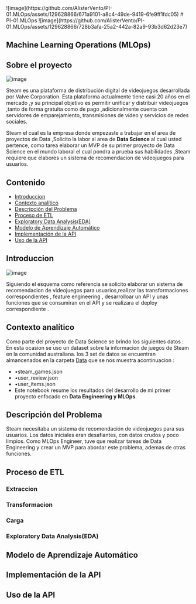 </center>
![image](https://github.com/AlisterVento/PI-01.MLOps/assets/129628866/671a9101-a8c4-49de-9419-6fe9ff1fdc05)
</center>
# PI-01.MLOps
</center>
![image](https://github.com/AlisterVento/PI-01.MLOps/assets/129628866/728b3afa-25a2-442a-82a9-93b3d62d23e7)
</center>

## **Machine Learning Operations (MLOps)**
## **Sobre el proyecto**

![image](https://github.com/AlisterVento/PI-01.MLOps/assets/129628866/9c65a280-dc60-486b-bbd2-f27a2c9e7532)

Steam es una plataforma de distribución digital de videojuegos desarrollada por Valve Corporation.
Esta plataforma actualmente tiene casi 20 años en el mercado ,y su principal objetivo es permitir unificar y distribuir videojuegos ,tanto de forma gratuita como de pago
,adicionalmente cuenta con servidores de emparejamiento, transmisiones de vídeo y servicios de redes sociales.

Steam el cual es la empresa donde empezaste a trabajar en el area de proyectos de Data ,Solicito la labor al area de **Data Science** al cual usted pertence,
como  tarea elaborar un MVP de su primer  proyecto de Data Science  en el mundo laboral el cual pondra a prueba sus habilidades ,Steam requiere que elabores
un sistema de recomendacion de videojuegos para usuarios.

## Contenido

- [Introduccion](#Introduccion)
- [Contexto analítico](#Contexto-analítico)
- [Descripción del Problema](#Descripción-del-Problema)
- [Proceso de ETL](#Proceso-de-ETL)
- [Exploratory Data Analysis(EDA)](#Exploratory-Data-Analysis(EDA))
- [Modelo de Aprendizaje Automático](#modelo-de-aprendizaje-automático)
- [Implementación de la API](#implementación-de-la-api)
- [Uso de la API](#Uso-de-la-API)


## **Introduccion**
![image](https://github.com/AlisterVento/PI-01.MLOps/assets/129628866/35a1d882-8a1f-4e05-9a48-e809d40ae928)

Siguiendo el esquema como referencia se solicito elaborar un sistema de recomendacion de videojuegos para usuarios,realizar las transformaciones correspondientes , feature engineering ,
desarrolloar un API y unas funciones que se consumiran en el API y se realizara el deploy correspondiente .

## Contexto analítico 
Como parte del proyecto de Data Science se brindo los siguientes datos :
En esta ocasion se uso un dataset sobre la informacion de juegos de Steam en la comunidad australiana.
los 3 set de datos se encuentran almancenados en la carpeta [Data](/Data/) que se nos muestra acontinuacion :
- •steam_games.json
- •user_review.json
- •user_items.json
- Este notebook resume los resultados del desarrollo de mi primer proyecto enfocado en **Data Engineering y MLOps**.

## **Descripción del Problema**
Steam necesitaba un sistema de recomendación de videojuegos para sus usuarios. Los datos iniciales eran desafiantes, con datos crudos y poco limpios. Como MLOps Engineer, tuve que realizar tareas de Data Engineering y crear un MVP para abordar este problema, ademas de otras funciones.



## Proceso de ETL

### Extraccion

### Transformacion

### Carga

### Exploratory Data Analysis(EDA)

## Modelo de Aprendizaje Automático

## Implementación de la API

## Uso de la API





